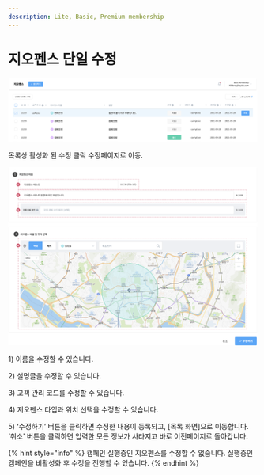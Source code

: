 ```yaml
---
description: Lite, Basic, Premium membership
---
```


# 지오펜스 단일 수정

![](<../../.gitbook/assets/image (88).png>)

목록상 활성화 된 수정 클릭 수정페이지로 이동.

![](<../../.gitbook/assets/image (36).png>)

1\) 이름을 수정할 수 있습니다.

2\) 설명글을 수정할 수 있습니다.

3\) 고객 관리 코드를 수정할 수 있습니다.

4\) 지오펜스 타입과 위치 선택을 수정할 수 있습니다.

5\) ‘수정하기’ 버튼을 클릭하면 수정한 내용이 등록되고, \[목록 화면]으로 이동합니다.\
‘취소' 버튼을 클릭하면 입력한 모든 정보가 사라지고 바로 이전페이지로 돌아갑니다.

{% hint style="info" %}
캠페인 실행중인 지오펜스를 수정할 수 없습니다. 실행중인 캠페인을 비활성화 후 수정을 진행할 수 있습니다.
{% endhint %}
